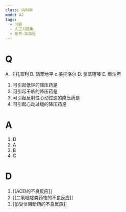 ```yaml
---
class: 内科学
mode: A2
tags:
  - 习题
  - 人卫习题集
  - 章节-高血压
---
```


# Q
A. 卡托普利 B. 硝苯地平 c.美托洛尔
D. 氢氯噻嗪 E. 缬沙坦

1. 可引起低钾的降压药是
2. 可引起干咳的降压药是
3. 可引起反射性心动过速的降压药是
4. 可引起心动过缓的降压药是
# A
1. D
2. A
3. B
4. C

# D
1. [[ACEI的不良反应]]
2. [[二氢吡啶类药物的不良反应]]
3. [[β受体阻断药的不良反应]]